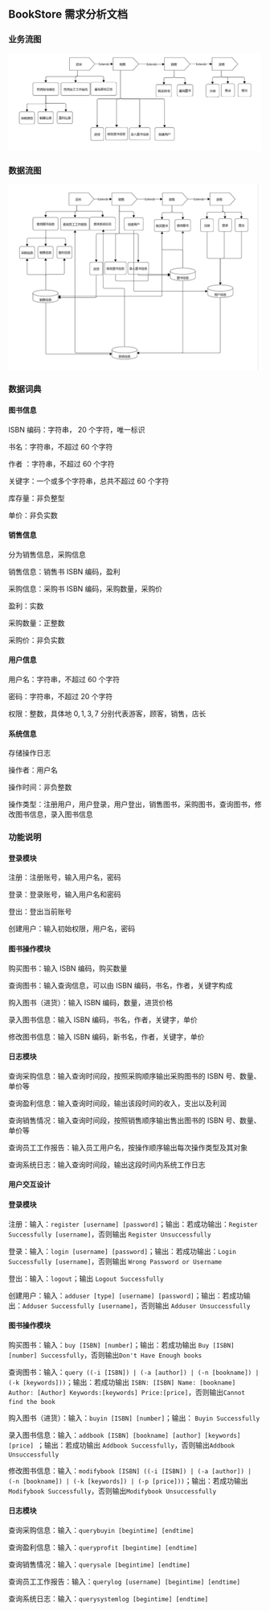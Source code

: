 ## BookStore 需求分析文档

### 业务流图

![业务流图](BookStore-业务流图.png)

### 数据流图

![数据流图](BookStore-数据流图.png)

### 数据词典

#### 图书信息

ISBN 编码：字符串， $20$ 个字符，唯一标识

书名：字符串，不超过 $60$ 个字符

作者 ：字符串，不超过 $60$ 个字符

关键字：一个或多个字符串，总共不超过 $60$ 个字符

库存量：非负整型

单价：非负实数

#### 销售信息

分为销售信息，采购信息

销售信息：销售书 ISBN 编码，盈利

采购信息：采购书 ISBN 编码，采购数量，采购价

盈利：实数

采购数量：正整数

采购价：非负实数

#### 用户信息

用户名：字符串，不超过 $60$ 个字符

密码：字符串，不超过 $20$ 个字符

权限：整数，具体地 $0,1,3,7$ 分别代表游客，顾客，销售，店长

#### 系统信息

存储操作日志

操作者：用户名

操作时间：非负整数

操作类型：注册用户，用户登录，用户登出，销售图书，采购图书，查询图书，修改图书信息，录入图书信息

### 功能说明

#### 登录模块

注册：注册账号，输入用户名，密码

登录：登录账号，输入用户名和密码

登出：登出当前账号

创建用户：输入初始权限，用户名，密码

#### 图书操作模块

购买图书：输入 ISBN 编码，购买数量

查询图书：输入查询信息，可以由 ISBN 编码，书名，作者，关键字构成

购入图书（进货）：输入 ISBN 编码，数量，进货价格

录入图书信息：输入 ISBN 编码，书名，作者，关键字，单价

修改图书信息：输入 ISBN 编码，新书名，作者，关键字，单价

#### 日志模块

查询采购信息：输入查询时间段，按照采购顺序输出采购图书的 ISBN 号、数量、单价等

查询盈利信息：输入查询时间段，输出该段时间的收入，支出以及利润

查询销售情况：输入查询时间段，按照销售顺序输出售出图书的 ISBN 号、数量、单价等

查询员工工作报告：输入员工用户名，按操作顺序输出每次操作类型及其对象

查询系统日志：输入查询时间段，输出这段时间内系统工作日志

#### 用户交互设计

#### 登录模块

注册：输入：```register [username] [password]```；输出：若成功输出：```Register Successfully [username]```，否则输出 ```Register Unsuccessfully```

登录：输入：```login [username] [password]```；输出：若成功输出：```Login Successfully [username]```，否则输出 ```Wrong Password or Username```

登出：输入：```logout```；输出 ```Logout Successfully```

创建用户：输入：```adduser [type] [username] [password]```；输出：若成功输出：```Adduser Successfully [username]```，否则输出 ```Adduser Unsuccessfully```

#### 图书操作模块

购买图书：输入：```buy [ISBN] [number]```；输出：若成功输出 ```Buy [ISBN] [number] Successfully```，否则输出```Don't Have Enough books```

查询图书：输入：```query ((-i [ISBN]) | (-a [author]) | (-n [bookname]) | (-k [keywords]))```；输出：若成功输出 ```ISBN: [ISBN] Name: [bookname] Author: [Author] Keywords:[keywords] Price:[price]```，否则输出```Cannot find the book```

购入图书（进货）：输入：```buyin [ISBN] [number]```；输出： ```Buyin Successfully```

录入图书信息：输入：```addbook [ISBN] [bookname] [author] [keywords] [price] ```；输出：若成功输出 ```Addbook Successfully```，否则输出```Addbook Unsuccessfully```

修改图书信息：输入：```modifybook [ISBN] ((-i [ISBN]) | (-a [author]) | (-n [bookname]) | (-k [keywords]) | (-p [price]))```；输出：若成功输出 ```Modifybook Successfully```，否则输出```Modifybook Unsuccessfully```

#### 日志模块

查询采购信息：输入：```querybuyin [begintime] [endtime]```

查询盈利信息：输入：```queryprofit [begintime] [endtime]```

查询销售情况：输入：```querysale [begintime] [endtime]```

查询员工工作报告：输入：```querylog [username] [begintime] [endtime]```

查询系统日志：输入：```querysystemlog [begintime] [endtime]```